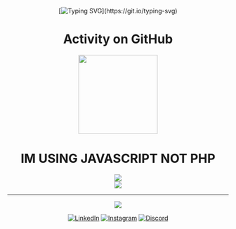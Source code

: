 <div align="center">

  
[![Typing SVG](https://readme-typing-svg.demolab.com/?lines=Hello+wlcome;Im+IllalRajinCoding;)](https://git.io/typing-svg)

  
  <h1>Activity on GitHub</h1>
  <img height="180em" src="https://github-readme-stats.vercel.app/api?username=IllalRajinCoding&theme=dark&hide_border=false&include_all_commits=true&count_private=true&show_icons=true" />
  
</div>
<div align="center">

  <h1>IM USING JAVASCRIPT NOT PHP</h1>

![](https://nirzak-streak-stats.vercel.app/?user=IllalRajinCoding&theme=dark&hide_border=false)<br/>
![](https://github-readme-stats.vercel.app/api/top-langs/?username=IllalRajinCoding&theme=dark&hide_border=false&include_all_commits=false&count_private=false&layout=compact)

---
[![](https://visitcount.itsvg.in/api?id=IllalRajinCoding&icon=0&color=0)](https://visitcount.itsvg.in)

  [![LinkedIn](https://img.shields.io/badge/LinkedIn-0077B5?style=for-the-badge&logo=linkedin&logoColor=white)](https://www.linkedin.com/in/robbanie-hillaly-kurniadien-1b285a334/)
  [![Instagram](https://img.shields.io/badge/Instagram-E4405F?style=for-the-badge&logo=instagram&logoColor=white)](https://instagram.com/loxyland)
  [![Discord](https://img.shields.io/badge/Discord-5865F2?style=for-the-badge&logo=discord&logoColor=white)](https://discord.com/users/you)

</div>
